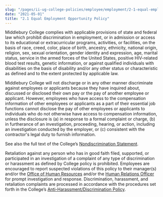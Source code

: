 ```yaml
---
slug: "/pages/ii-ug-college-policies/employee/employment/2-1-equal-employment-opportunity-policy"
date: "2021-05-01"
title: "2.1 Equal Employment Opportunity Policy"
---
```


Middlebury College complies with applicable provisions of state and federal law which prohibit discrimination in employment, or in admission or access to its educational or extracurricular programs, activities, or facilities, on the basis of race, creed, color, place of birth, ancestry, ethnicity, national origin, religion, sex, sexual orientation, gender identity and expression, age, marital status, service in the armed forces of the United States, positive HIV-related blood test results, genetic information, or against qualified individuals with disabilities on the basis of disability and/or any other status or characteristic as defined and to the extent protected by applicable law.

Middlebury College will not discharge or in any other manner discriminate against employees or applicants because they have inquired about, discussed or disclosed their own pay or the pay of another employee or applicant. However, employees who have access to the compensation information of other employees or applicants as a part of their essential job functions cannot disclose the pay of other employees or applicants to individuals who do not otherwise have access to compensation information, unless the disclosure is (a) in response to a formal complaint or charge, (b) in furtherance of an investigation, proceeding, hearing, or action, including an investigation conducted by the employer, or (c) consistent with the contractor's legal duty to furnish information.

See also the full text of the College’s [Nondiscrimination Statement](/pages/i-policies-for-all/genl-principles/non-discrimination-statement "Nondiscrimination Statement").

Retaliation against any person who has in good faith filed, supported, or participated in an investigation of a complaint of any type of discrimination or harassment as defined by College policy is prohibited. Employees are encouraged to report suspected violations of this policy to their manager(s) and/or the [Office of Human Resources](http://www.middlebury.edu/offices/business/hr "Office of Human Resources") and/or the [Human Relations Officer](http://www.middlebury.edu/student-life/health-wellness-education-and-safety/campus-policies/human-relation-officer "Human Relations Officer") for prompt investigation and response. Discrimination, harassment, and retaliation complaints are processed in accordance with the procedures set forth in the College’s [Anti-Harassment/Discrimination Policy](/pages/i-policies-for-all/non-discrim-policies/anti-harassment-discrimin "Anti-Harassment/Discrimination Policy").
